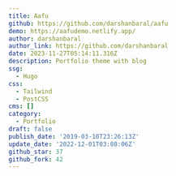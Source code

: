 ```yaml
---
title: Aafu
github: https://github.com/darshanbaral/aafu
demo: https://aafudemo.netlify.app/
author: darshanbaral
author_link: https://github.com/darshanbaral
date: 2023-11-27T05:14:11.316Z
description: Portfolio theme with blog
ssg:
  - Hugo
css:
  - Tailwind
  - PostCSS
cms: []
category:
  - Portfolio
draft: false
publish_date: '2019-03-10T23:26:13Z'
update_date: '2022-12-01T03:08:06Z'
github_star: 37
github_fork: 42
---
```

